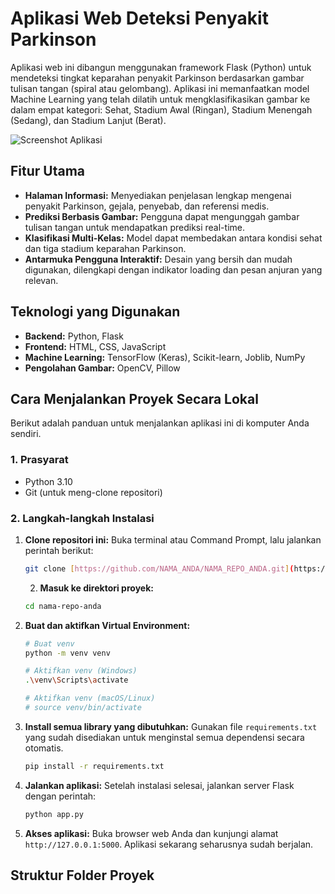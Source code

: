 # Aplikasi Web Deteksi Penyakit Parkinson

Aplikasi web ini dibangun menggunakan framework Flask (Python) untuk mendeteksi tingkat keparahan penyakit Parkinson berdasarkan gambar tulisan tangan (spiral atau gelombang). Aplikasi ini memanfaatkan model Machine Learning yang telah dilatih untuk mengklasifikasikan gambar ke dalam empat kategori: Sehat, Stadium Awal (Ringan), Stadium Menengah (Sedang), dan Stadium Lanjut (Berat).

![Screenshot Aplikasi](https://i.imgur.com/r6L4nCG.png) 
## Fitur Utama
* **Halaman Informasi:** Menyediakan penjelasan lengkap mengenai penyakit Parkinson, gejala, penyebab, dan referensi medis.
* **Prediksi Berbasis Gambar:** Pengguna dapat mengunggah gambar tulisan tangan untuk mendapatkan prediksi real-time.
* **Klasifikasi Multi-Kelas:** Model dapat membedakan antara kondisi sehat dan tiga stadium keparahan Parkinson.
* **Antarmuka Pengguna Interaktif:** Desain yang bersih dan mudah digunakan, dilengkapi dengan indikator loading dan pesan anjuran yang relevan.

## Teknologi yang Digunakan
* **Backend:** Python, Flask
* **Frontend:** HTML, CSS, JavaScript
* **Machine Learning:** TensorFlow (Keras), Scikit-learn, Joblib, NumPy
* **Pengolahan Gambar:** OpenCV, Pillow

## Cara Menjalankan Proyek Secara Lokal

Berikut adalah panduan untuk menjalankan aplikasi ini di komputer Anda sendiri.

### 1. Prasyarat
* Python 3.10
* Git (untuk meng-clone repositori)

### 2. Langkah-langkah Instalasi

1.  **Clone repositori ini:**
    Buka terminal atau Command Prompt, lalu jalankan perintah berikut:
    ```bash
    git clone [https://github.com/NAMA_ANDA/NAMA_REPO_ANDA.git](https://github.com/NAMA_ANDA/NAMA_REPO_ANDA.git)
    ```
    2.  **Masuk ke direktori proyek:**
    ```bash
    cd nama-repo-anda
    ```

3.  **Buat dan aktifkan Virtual Environment:**
    ```bash
    # Buat venv
    python -m venv venv

    # Aktifkan venv (Windows)
    .\venv\Scripts\activate

    # Aktifkan venv (macOS/Linux)
    # source venv/bin/activate
    ```

4.  **Install semua library yang dibutuhkan:**
    Gunakan file `requirements.txt` yang sudah disediakan untuk menginstal semua dependensi secara otomatis.
    ```bash
    pip install -r requirements.txt
    ```

5.  **Jalankan aplikasi:**
    Setelah instalasi selesai, jalankan server Flask dengan perintah:
    ```bash
    python app.py
    ```

6.  **Akses aplikasi:**
    Buka browser web Anda dan kunjungi alamat `http://127.0.0.1:5000`. Aplikasi sekarang seharusnya sudah berjalan.

## Struktur Folder Proyek
